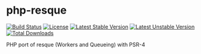 # php-resque
[![Build Status](https://travis-ci.org/CraryPrimitiveMan/php-resque.png?branch=master)](https://travis-ci.org/CraryPrimitiveMan/php-resque)
[![License](https://img.shields.io/packagist/l/CraryPrimitiveMan/php-resque.svg)](https://github.com/CraryPrimitiveMan/php-resque/blob/master/LICENSE)
[![Latest Stable Version](https://poser.pugx.org/craryprimitiveman/php-resque/version)](https://packagist.org/packages/craryprimitiveman/php-resque)
[![Latest Unstable Version](https://poser.pugx.org/craryprimitiveman/php-resque/v/unstable)](//packagist.org/packages/craryprimitiveman/php-resque)
[![Total Downloads](https://poser.pugx.org/craryprimitiveman/php-resque/downloads)](https://packagist.org/packages/craryprimitiveman/php-resque)

PHP port of resque (Workers and Queueing) with PSR-4
